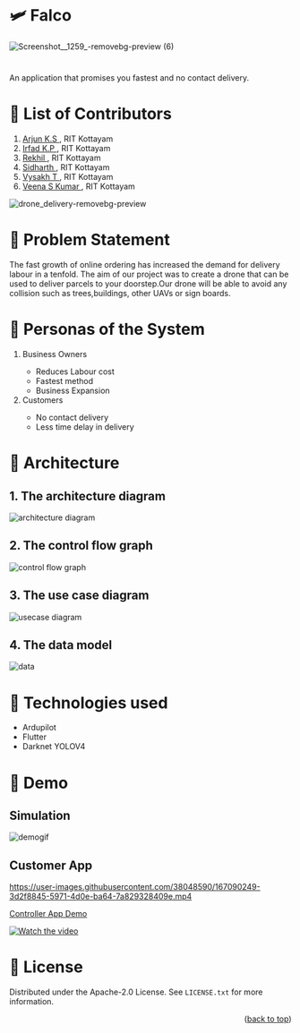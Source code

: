 
# :small_airplane: Falco
![Screenshot__1259_-removebg-preview (6)](https://user-images.githubusercontent.com/38048590/167068072-f3542bb4-369d-4fa9-ad8a-80222d85e9c5.png)



# 
An application that promises you fastest and no contact delivery. 



# :brain: List of Contributors
1. <a href =  "https://github.com/Arjun-K-S">Arjun K.S </a>, RIT Kottayam
2. <a href =  "https://github.com/irfadkp">Irfad K.P </a>, RIT Kottayam
3. <a href =  "https://github.com/Rekhil-123">Rekhil </a>, RIT Kottayam
4. <a href =  "https://github.com/xidhu">Sidharth </a>, RIT Kottayam
5. <a href =  "https://github.com/Vysakh-T">Vysakh T </a>, RIT Kottayam
6. <a href =  "https://github.com/veenasnair18">Veena S Kumar </a>, RIT Kottayam

![drone_delivery-removebg-preview](https://user-images.githubusercontent.com/38048590/166652285-784d3b30-de2c-4d8f-9c23-7e0c7022fc41.png)
</br>
# :rocket: Problem Statement
The fast growth of online ordering has increased the demand for delivery labour in a tenfold. The aim of our project was to create a drone that can be used to deliver parcels to your doorstep.Our drone will be able to avoid any collision such as trees,buildings, other UAVs or sign boards.


# :bust_in_silhouette: Personas of the System
<ol>
  <li>Business Owners</li>
  <ul>
    <li>Reduces Labour cost</li>
    <li>Fastest method</li>
    <li>Business Expansion</li>
  </ul>
  <li>Customers</li>
  <ul>
    <li>No contact delivery</li>
    <li>Less time delay in delivery</li>
  </ul>
</ol>



# :jigsaw: Architecture
## 1. The architecture diagram 
![architecture diagram](https://user-images.githubusercontent.com/38048590/166973102-932d4005-77f0-4f92-a1f2-9256fc40546a.jpg)


## 2. The control flow graph
![control flow graph](https://user-images.githubusercontent.com/38048590/166970670-5e95da42-0106-40de-b617-8733c44b203d.png)

## 3. The use case diagram
![usecase diagram](https://user-images.githubusercontent.com/38048590/166970713-177265e4-8b5e-4707-b9b3-a7a867bbbddc.jpeg)

## 4. The data model
![data](https://user-images.githubusercontent.com/38048590/167072989-0eac0aaf-ad41-4232-b6f7-5e68c2647db3.jpg)


# :floppy_disk: Technologies used
<ul>
  <li>Ardupilot</li>
  <li>Flutter</li>
  <li>Darknet YOLOV4</li>
</ul>

# :camera_flash: Demo
## Simulation

![demogif](https://user-images.githubusercontent.com/38048590/166983606-5939bb44-6236-4b34-9311-73ceb502c9df.gif)

## Customer App 

https://user-images.githubusercontent.com/38048590/167090249-3d2f8845-5971-4d0e-ba64-7a829328409e.mp4

<a href =  "https://drive.google.com/file/d/1rOipYdhoXzl5sfDq_dEvc7HpHpdb4gTo/view?usp=sharing">Controller App Demo </a>


[![Watch the video](https://appetiser.com.au/wp-content/uploads/2020/03/Top-5-Mobile-App-Development-Trends-Set-to-Rule-2020.png)](https://drive.google.com/file/d/1rOipYdhoXzl5sfDq_dEvc7HpHpdb4gTo/view?usp=sharing)
 



# :page_facing_up: License 

Distributed under the Apache-2.0  License. See `LICENSE.txt` for more information.

<p align="right">(<a href="#top">back to top</a>)</p>


